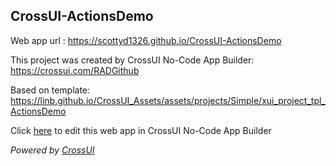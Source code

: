 ## CrossUI-ActionsDemo
Web app url : https://scottyd1326.github.io/CrossUI-ActionsDemo

This project was created by CrossUI No-Code App Builder: https://crossui.com/RADGithub

Based on template: https://linb.github.io/CrossUI_Assets/assets/projects/Simple/xui_project_tpl_ActionsDemo

Click [here](https://crossui.com/RADGithub/#!from=github&owner=scottyd1326&repo=CrossUI-ActionsDemo) to edit this web app in CrossUI No-Code App Builder

<i>Powered by [CrossUI](https://crossui.com)</i>
